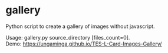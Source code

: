# gallery
Python script to create a gallery of images without javascript.

Usage: gallery.py source_directory [files_count=0].  
Demo: https://ungaminga.github.io/TES-L-Card-Images-Gallery/
